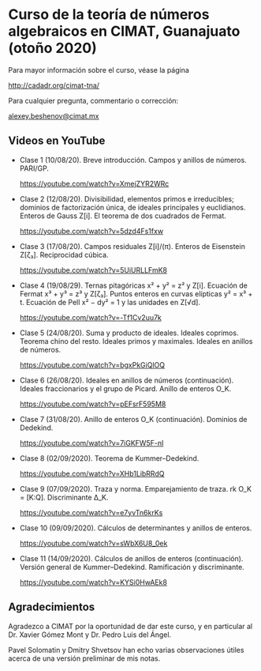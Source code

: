 # Curso de la teoría de números algebraicos en CIMAT, Guanajuato (otoño 2020)

Para mayor información sobre el curso, véase la página

http://cadadr.org/cimat-tna/


Para cualquier pregunta, commentario o corrección:

alexey.beshenov@cimat.mx


## Videos en YouTube

* Clase 1 (10/08/20). Breve introducción. Campos y anillos de números. PARI/GP.

  https://youtube.com/watch?v=XmejZYR2WRc

* Clase 2 (12/08/20). Divisibilidad, elementos primos e irreducibles;
  dominios de factorización única, de ideales principales y euclidianos.
  Enteros de Gauss Z[i]. El teorema de dos cuadrados de Fermat.

  https://youtube.com/watch?v=5dzd4Fs1fxw

* Clase 3 (17/08/20). Campos residuales Z[i]/(π). Enteros de Eisenstein Z[ζ₃].
  Reciprocidad cúbica.

  https://youtube.com/watch?v=5UiURLLFmK8

* Clase 4 (19/08/29). Ternas pitagóricas x² + y² = z² y Z[i]. Ecuación de Fermat
  x³ + y³ = z³ y Z[ζ₃]. Puntos enteros en curvas elípticas y² = x³ + t.
  Ecuación de Pell x² − dy² = 1 y las unidades en Z[√d].

  https://youtube.com/watch?v=-Tf1Cv2uu7k

* Clase 5 (24/08/20). Suma y producto de ideales. Ideales coprimos. Teorema
  chino del resto. Ideales primos y maximales. Ideales en anillos de números.

  https://youtube.com/watch?v=bgxPkGiQlOQ

* Clase 6 (26/08/20). Ideales en anillos de números (continuación).
  Ideales fraccionarios y el grupo de Picard. Anillo de enteros O_K.

  https://youtube.com/watch?v=pEFsrF595M8

* Clase 7 (31/08/20). Anillo de enteros O_K (continuación).
  Dominios de Dedekind.

  https://youtube.com/watch?v=7iGKFW5F-nI

* Clase 8 (02/09/2020). Teorema de Kummer–Dedekind.

  https://youtube.com/watch?v=XHb1LibRRdQ

* Clase 9 (07/09/2020). Traza y norma.
  Emparejamiento de traza. rk O_K = [K:Q]. Discriminante Δ_K.

  https://youtube.com/watch?v=e7yvTn6krKs

* Clase 10 (09/09/2020). Cálculos de determinantes y anillos de enteros.

  https://youtube.com/watch?v=sWbX6U8_0ek

* Clase 11 (14/09/2020). Cálculos de anillos de enteros (continuación).
  Versión general de Kummer–Dedekind. Ramificación y discriminante.

  https://youtube.com/watch?v=KYSi0HwAEk8


## Agradecimientos

Agradezco a CIMAT por la oportunidad de dar este curso, y en particular
al Dr. Xavier Gómez Mont y Dr. Pedro Luis del Ángel.

Pavel Solomatin y Dmitry Shvetsov han echo varias observaciones útiles acerca de
una versión preliminar de mis notas.
